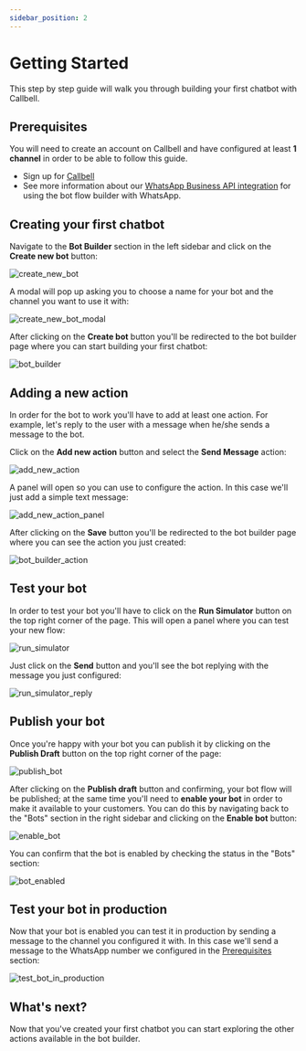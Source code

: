 ```yaml
---
sidebar_position: 2
---
```


# Getting Started

This step by step guide will walk you through building your first chatbot with Callbell.

## Prerequisites

You will need to create an account on Callbell and have configured at least **1 channel** in order to be able to follow this guide.

- Sign up for [Callbell](https://dash.callbell.eu/users/sign_up)
- See more information about our [WhatsApp Business API integration](https://callbellsupport.zendesk.com/hc/en-us/articles/360007805898-How-to-integrate-WhatsApp-into-Callbell-through-the-WhatsApp-Business-APIs) for using the bot flow builder with WhatsApp.

## Creating your first chatbot

Navigate to the **Bot Builder** section in the left sidebar and click on the **Create new bot** button:

![create_new_bot](./assets/create_new_bot.png)

A modal will pop up asking you to choose a name for your bot and the channel you want to use it with:

![create_new_bot_modal](./assets/create_new_bot_modal.png)

After clicking on the **Create bot** button you'll be redirected to the bot builder page where you can start building your first chatbot:

![bot_builder](./assets/bot_builder.png)

## Adding a new action

In order for the bot to work you'll have to add at least one action. For example, let's reply to the user with a message when he/she sends a message to the bot.

Click on the **Add new action** button and select the **Send Message** action:

![add_new_action](./assets/add_new_action.png)

A panel will open so you can use to configure the action. In this case we'll just add a simple text message:

![add_new_action_panel](./assets/add_new_action_panel.png)

After clicking on the **Save** button you'll be redirected to the bot builder page where you can see the action you just created:

![bot_builder_action](./assets/bot_builder_action.png)

## Test your bot

In order to test your bot you'll have to click on the **Run Simulator** button on the top right corner of the page. This will open a panel where you can test your new flow:

![run_simulator](./assets/run_simulator.png)

Just click on the **Send** button and you'll see the bot replying with the message you just configured:

![run_simulator_reply](./assets/run_simulator_reply.png)

## Publish your bot

Once you're happy with your bot you can publish it by clicking on the **Publish Draft** button on the top right corner of the page:

![publish_bot](./assets/publish_bot.png)

After clicking on the **Publish draft** button and confirming, your bot flow will be published; at the same time you'll need to **enable your bot** in order to make it available to your customers. You can do this by navigating back to the "Bots" section in the right sidebar and clicking on the **Enable bot** button:

![enable_bot](./assets/enable_bot.png)

You can confirm that the bot is enabled by checking the status in the "Bots" section:

![bot_enabled](./assets/bot_enabled.png)

## Test your bot in production

Now that your bot is enabled you can test it in production by sending a message to the channel you configured it with. In this case we'll send a message to the WhatsApp number we configured in the [Prerequisites](#prerequisites) section:

![test_bot_in_production](./assets/test_bot_in_production.gif)

## What's next?

Now that you've created your first chatbot you can start exploring the other actions available in the bot builder.
